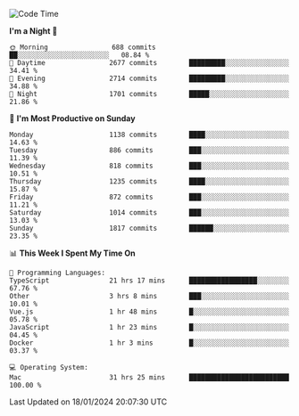<!--START_SECTION:waka-->
![Code Time](http://img.shields.io/badge/Code%20Time-3%2C549%20hrs-blue)

**I'm a Night 🦉** 

```text
🌞 Morning                688 commits         ██░░░░░░░░░░░░░░░░░░░░░░░   08.84 % 
🌆 Daytime                2677 commits        █████████░░░░░░░░░░░░░░░░   34.41 % 
🌃 Evening                2714 commits        █████████░░░░░░░░░░░░░░░░   34.88 % 
🌙 Night                  1701 commits        █████░░░░░░░░░░░░░░░░░░░░   21.86 % 
```
📅 **I'm Most Productive on Sunday** 

```text
Monday                   1138 commits        ████░░░░░░░░░░░░░░░░░░░░░   14.63 % 
Tuesday                  886 commits         ███░░░░░░░░░░░░░░░░░░░░░░   11.39 % 
Wednesday                818 commits         ███░░░░░░░░░░░░░░░░░░░░░░   10.51 % 
Thursday                 1235 commits        ████░░░░░░░░░░░░░░░░░░░░░   15.87 % 
Friday                   872 commits         ███░░░░░░░░░░░░░░░░░░░░░░   11.21 % 
Saturday                 1014 commits        ███░░░░░░░░░░░░░░░░░░░░░░   13.03 % 
Sunday                   1817 commits        ██████░░░░░░░░░░░░░░░░░░░   23.35 % 
```


📊 **This Week I Spent My Time On** 

```text
💬 Programming Languages: 
TypeScript               21 hrs 17 mins      █████████████████░░░░░░░░   67.76 % 
Other                    3 hrs 8 mins        ███░░░░░░░░░░░░░░░░░░░░░░   10.01 % 
Vue.js                   1 hr 48 mins        █░░░░░░░░░░░░░░░░░░░░░░░░   05.78 % 
JavaScript               1 hr 23 mins        █░░░░░░░░░░░░░░░░░░░░░░░░   04.45 % 
Docker                   1 hr 3 mins         █░░░░░░░░░░░░░░░░░░░░░░░░   03.37 % 

💻 Operating System: 
Mac                      31 hrs 25 mins      █████████████████████████   100.00 % 
```


 Last Updated on 18/01/2024 20:07:30 UTC
<!--END_SECTION:waka-->
